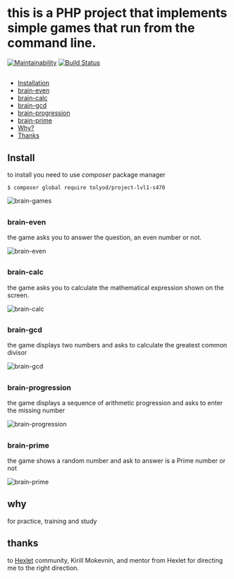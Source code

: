 # this is a PHP project that implements simple games that run from the command line.
[![Maintainability](https://api.codeclimate.com/v1/badges/a99a88d28ad37a79dbf6/maintainability)](https://codeclimate.com/github/codeclimate/codeclimate/maintainability)
[![Build Status](https://travis-ci.org/tolyod/project-lvl1-s470.svg?branch=master)](https://travis-ci.org/tolyod/project-lvl1-s470)

##
* [Installation](#installation)
* [brain-even](#brain-even)
* [brain-calc](#brain-calc)
* [brain-gcd](#brain-gcd)
* [brain-progression](#brain-progression)
* [brain-prime](#brain-prime)
* [Why?](#why)
* [Thanks](#thanks)
##

## Install

to install you need to use _composer_ package manager

`$ composer global require tolyod/project-lvl1-s470`

![brain-games](https://tolyod.github.io/images/brain-games.gif)

##

### brain-even

the game asks you to answer the question, an even number or not.

![brain-even](https://tolyod.github.io/images/brain-even.gif)

##

### brain-calc

the game asks you to calculate the mathematical expression shown on the screen.

![brain-calc](https://tolyod.github.io/images/brain-calc.gif)

##

### brain-gcd

the game displays two numbers and asks to calculate the greatest common divisor

![brain-gcd](https://tolyod.github.io/images/brain-gcd.gif)

##

### brain-progression

the game displays a sequence of arithmetic progression and asks to enter the missing number

![brain-progression](https://tolyod.github.io/images/brain-progression.gif)

##

### brain-prime

the game shows a random number and ask to answer is a Prime number or not

![brain-prime](https://tolyod.github.io/images/brain-prime.gif)

##

## why

for practice, training and study

## thanks

to [Hexlet](https://hexlet.io) community, Kirill Mokevnin, and mentor from Hexlet for directing me to the right direction.

##
